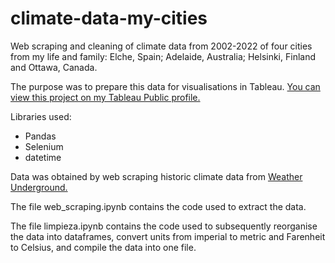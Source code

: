 # climate-data-my-cities
Web scraping and cleaning of climate data from 2002-2022 of four cities from my life and family: Elche, Spain; Adelaide, Australia; Helsinki, Finland and Ottawa, Canada.

The purpose was to prepare this data for visualisations in Tableau. [You can view this project on my Tableau Public profile.](https://public.tableau.com/views/ClimateComparisonAdelaideElcheHelsinkiOttawa/Wind-time?:language=en-US&:display_count=n&:origin=viz_share_link)

Libraries used:
- Pandas
- Selenium
- datetime

Data was obtained by web scraping historic climate data from [Weather Underground.](https://www.wunderground.com/)

The file web_scraping.ipynb contains the code used to extract the data.

The file limpieza.ipynb contains the code used to subsequently reorganise the data into dataframes, convert units from imperial to metric and Farenheit to Celsius, and compile the data into one file.